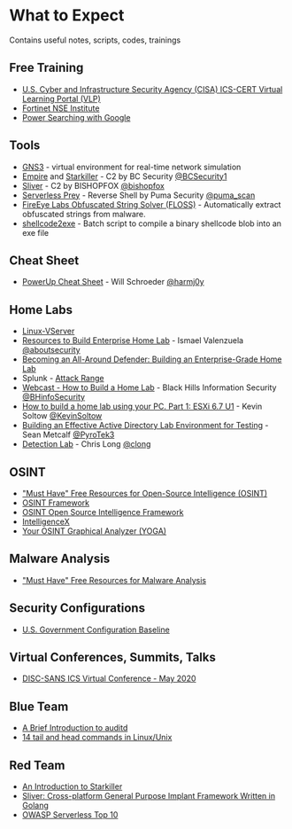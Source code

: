 # What to Expect
Contains useful notes, scripts, codes, trainings

## Free Training
* [U.S. Cyber and Infrastructure Security Agency (CISA) ICS-CERT Virtual Learning Portal (VLP)](https://ics-cert-training.inl.gov/learn)
* [Fortinet NSE Institute](https://training.fortinet.com) 
* [Power Searching with Google](https://coursebuilder.withgoogle.com/sample/course)

## Tools
* [GNS3](https://gns3.com/) - virtual environment for real-time network simulation
* [Empire](https://github.com/BC-SECURITY/Empire) and [Starkiller](https://github.com/BC-SECURITY/Starkiller) - C2 by BC Security [@BCSecurity1](https://twitter.com/BCSecurity1)
* [Sliver](https://github.com/BishopFox/sliver) - C2 by BISHOPFOX [@bishopfox](https://twitter.com/bishopfox) 
* [Serverless Prey](https://github.com/pumasecurity/serverless-prey) - Reverse Shell by Puma Security [@puma_scan](https://twitter.com/puma_scan)
* [FireEye Labs Obfuscated String Solver (FLOSS)](https://github.com/fireeye/flare-floss) - Automatically extract obfuscated strings from malware.
* [shellcode2exe](https://github.com/repnz/shellcode2exe) - Batch script to compile a binary shellcode blob into an exe file

## Cheat Sheet
* [PowerUp Cheat Sheet](https://h4ck.co/wp-content/uploads/2017/11/PowerUp.pdf) - Will Schroeder [@harmj0y](https://twitter.com/harmj0y)

## Home Labs
* [Linux-VServer](http://linux-vserver.org/Welcome_to_Linux-VServer.org)
* [Resources to Build Enterprise Home Lab](https://github.com/aboutsecurity/blueteam_homelabs) - Ismael Valenzuela [@aboutsecurity](https://github.com/aboutsecurity)
* [Becoming an All-Around Defender: Building an Enterprise-Grade Home Lab](https://www.sans.org/blog/becoming-an-all-around-defender-building-an-enterprise-grade-home-lab)
* Splunk - [Attack Range](https://github.com/splunk/attack_range)
* [Webcast - How to Build a Home Lab](https://www.blackhillsinfosec.com/webcast-how-to-build-a-home-lab/) - Black Hills Information Security [@BHinfoSecurity](https://twitter.com/BHinfoSecurity)
* [How to build a home lab using your PC. Part 1: ESXi 6.7 U1](https://www.vmwareblog.org/build-home-lab-using-pc-part-1-esxi-6-7-u1/) - Kevin Soltow [@KevinSoltow](https://twitter.com/KevinSoltow/)
* [Building an Effective Active Directory Lab Environment for Testing](https://adsecurity.org/?p=2653) - Sean Metcalf [@PyroTek3](https://twitter.com/PyroTek3)
* [Detection Lab](https://github.com/clong/DetectionLab) - Chris Long [@clong](https://github.com/clong)

## OSINT
* ["Must Have" Free Resources for Open-Source Intelligence (OSINT)](https://www.sans.org/blog/-must-have-free-resources-for-open-source-intelligence-osint-/)
* [OSINT Framework](https://osintframework.com)
* [OSINT Open Source Intelligence Framework](http://osintframework.de)
* [IntelligenceX](https://intelx.io/tools)
* [Your OSINT Graphical Analyzer (YOGA)](https://yoga.osint.ninja/)

## Malware Analysis
* ["Must Have" Free Resources for Malware Analysis](https://www.sans.org/blog/-must-have-free-resources-for-malware-analysis/)

## Security Configurations
* [U.S. Government Configuration Baseline](https://csrc.nist.gov/Projects/United-States-Government-Configuration-Baseline)

## Virtual Conferences, Summits, Talks
* [DISC-SANS ICS Virtual Conference - May 2020](https://hub.dragos.com/disc-sans-virtual-conference-may-2020)

## Blue Team
* [A Brief Introduction to auditd](https://security.blogoverflow.com/2013/01/a-brief-introduction-to-auditd/)
* [14 tail and head commands in Linux/Unix](https://www.linux.com/training-tutorials/14-tail-and-head-commands-linuxunix/)

## Red Team
* [An Introduction to Starkiller](https://www.bc-security.org/post/an-introduction-to-starkiller/)
* [Sliver: Cross-platform General Purpose Implant Framework Written in Golang](https://know.bishopfox.com/research/sliver)
* [OWASP Serverless Top 10](https://owasp.org/www-project-serverless-top-10/)
